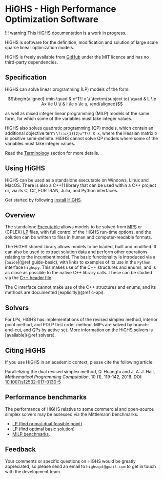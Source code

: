# HiGHS - High Performance Optimization Software

!!! warning
    This HiGHS documentation is a work in progress.

HiGHS is software for the definition, modification and solution of large scale
sparse linear optimization models.

HiGHS is freely available from [GitHub](https://github.com/ERGO-Code/HiGHS)
under the MIT licence and has no third-party dependencies.

## Specification

HiGHS can solve linear programming (LP) models of the form:
```math
\begin{aligned}
\min                \quad & c^T\! x        \\
\textrm{subject to} \quad & L \le Ax \le U  \\
                          & l \le x \le u,
\end{aligned}
```
as well as mixed integer linear programming (MILP) models of the same form, for
which some of the variables must take integer values.

HiGHS also solves quadratic programming (QP) models, which contain an additional
objective term ``\frac{1}{2}x^T\! Q x``, where the Hessian matrix ``Q`` is
positive semi-definite. HiGHS cannot solve QP models where some of the variables
must take integer values.

Read the [Terminology](@ref) section for more details.

## Using HiGHS

HiGHS can be used as a standalone executable on Windows, Linux and MacOS. There
is also a C++11 library that can be used within a C++ project or, via its C, C#,
FORTRAN, Julia, and Python interfaces.

Get started by following [Install HiGHS](@ref).

## Overview

The standalone [Executable](@ref) allows models to be solved from
[MPS](https://en.wikipedia.org/wiki/MPS_(format)) or (CPLEX)
[LP](https://web.mit.edu/lpsolve/doc/CPLEX-format.htm) files, with full control
of the HiGHS run-time options, and the solution can be written to files in human
and computer-readable formats.

The HiGHS shared library allows models to be loaded, built and modified. It can
also be used to extract solution data and perform other operations relating to
the incumbent model. The basic functionality is introduced via a [`Guide`](@ref guide-basic),
with links to examples of its use in the `Python` interface `highspy`. This makes use of the C++
structures and enums, and is as close as possible to the native C++ library
calls. These can be studied via the [C++ header file](https://github.com/ERGO-Code/HiGHS/blob/master/src/Highs.h).

The C interface cannot make use of the C++ structures and enums, and its methods are documented [explicitly](@ref c-api).

## Solvers

For LPs, HiGHS has implementations of the revised simplex method,
interior point method, and PDLP first order method. MIPs are solved by
branch-and-cut, and QPs by active set. More information on the HiGHS
solvers is [available](@ref solvers).

## Citing HiGHS

If you use HiGHS in an academic context, please cite the following article:

Parallelizing the dual revised simplex method,
Q. Huangfu and J. A. J. Hall,
_Mathematical Programming Computation_, 10 (1), 119-142, 2018.
DOI: [10.1007/s12532-017-0130-5](https://link.springer.com/article/10.1007/s12532-017-0130-5)

## Performance benchmarks

The performance of HiGHS relative to some commercial and open-source simplex
solvers may be assessed via the Mittlemann benchmarks:

 * [LP (find primal-dual feasible point)](http://plato.asu.edu/ftp/lpfeas.html)
 * [LP (find optimal basic solution)](http://plato.asu.edu/ftp/lpopt.html)
 * [MILP benchmarks](http://plato.asu.edu/ftp/milp.html).

## Feedback

Your comments or specific questions on HiGHS would be greatly appreciated, so
please send an email to `highsopt@gmail.com` to get in touch with the
development team.

